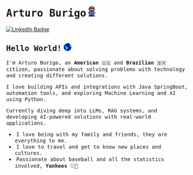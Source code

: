 # <samp>Arturo Burigo</samp><img src="https://github.com/arturoburigo/arturoburigo/blob/master/assets/mario_hello_big.gif" width="30px" height="30px">

[![LinkedIn Badge](https://img.shields.io/badge/LinkedIn-%23E4405F.svg?&style=flat-square&logo=linkedin&logoColor=white&color=071A2C&link=https://www.linkedin.com/in/arturoburigo/)](https://www.linkedin.com/in/arturoburigo/)

## <samp>Hello World!</samp> <img src="https://github.com/arturoburigo/arturoburigo/blob/master/assets/earth.gif" width="22px" height="22px">

<samp>I'm Arturo Burigo, an __American__ 🇺🇸 and __Brazilian__ 🇧🇷 citizen, passionate about solving problems with technology and creating different solutions.</samp>

<samp>I love building APIs and integrations with Java SpringBoot, automation tools, and exploring Machine Learning and AI using Python.</samp>

<samp>Currently diving deep into LLMs, RAG systems, and developing AI-powered solutions with real-world applications.</samp>

- &nbsp;<samp>I love being with my family and friends, they are everything to me.</samp>
- &nbsp;<samp>I love to travel and get to know new places and cultures.</samp>
- &nbsp;<samp>Passionate about baseball and all the statistics involved, __Yankees__ ⚾️🗽</samp>



